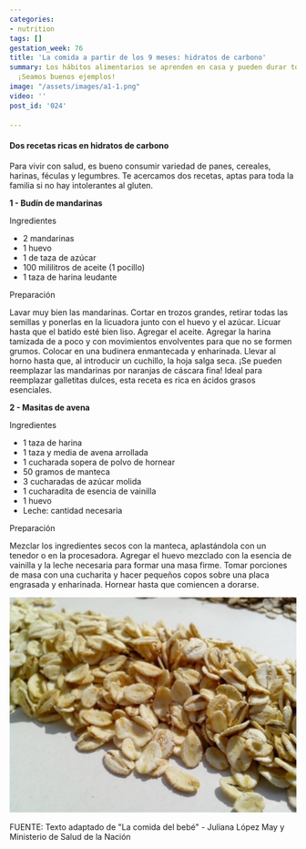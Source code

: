 ```yaml
---
categories:
- nutrition
tags: []
gestation_week: 76
title: 'La comida a partir de los 9 meses: hidratos de carbono'
summary: Los hábitos alimentarios se aprenden en casa y pueden durar toda la vida.
  ¡Seamos buenos ejemplos!
image: "/assets/images/a1-1.png"
video: ''
post_id: '024'

---
```

#### Dos recetas ricas en hidratos de carbono

Para vivir con salud, es bueno consumir variedad de panes, cereales, harinas, féculas y legumbres. Te acercamos dos recetas, aptas para toda la familia si no hay intolerantes al gluten. 

**1 - Budín de mandarinas**

Ingredientes

* 2 mandarinas
* 1 huevo
* 1 de taza de azúcar 
* 100 mililitros de aceite (1 pocillo)
* 1 taza de harina leudante

Preparación

Lavar muy bien las mandarinas. Cortar en trozos grandes, retirar todas las semillas y ponerlas en la licuadora junto con el huevo y el azúcar. Licuar hasta que el batido esté bien liso. Agregar el aceite. Agregar la harina tamizada de a poco y con movimientos envolventes para que no se formen grumos. Colocar en una budinera enmantecada y enharinada. Llevar al horno hasta que, al introducir un cuchillo, la hoja salga seca. ¡Se pueden reemplazar las mandarinas por naranjas de cáscara fina! Ideal para reemplazar galletitas dulces, esta receta es rica en ácidos grasos esenciales. 

**2 - Masitas de avena**

Ingredientes

* 1 taza de harina
* 1 taza y media de avena arrollada
* 1 cucharada sopera de polvo de hornear
* 50 gramos de manteca
* 3 cucharadas de azúcar molida
* 1 cucharadita de esencia de vainilla
* 1 huevo
* Leche: cantidad necesaria

Preparación 

Mezclar los ingredientes secos con la manteca, aplastándola con un tenedor o en la procesadora. Agregar el huevo mezclado con la esencia de vainilla y la leche necesaria para formar una masa firme. Tomar porciones de masa con una cucharita y hacer pequeños copos sobre una placa engrasada y enharinada. Hornear hasta que comiencen a dorarse. 

![](/assets/images/recetas_9_meses_hidratos.png)

FUENTE: Texto adaptado de "La comida del bebé" - Juliana López May y Ministerio de Salud de la Nación